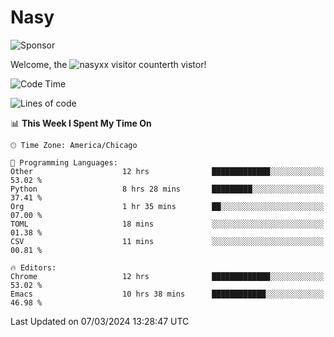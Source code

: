# Nasy

<!--
<p align="center">
<img height="200" src="https://github-readme-stats.vercel.app/api?username=nasyxx&count_private=true&show_icons=true&theme=dracula&include_all_commits=true"/>
<img height="200" src="https://github-readme-stats.vercel.app/api/top-langs/?username=nasyxx&theme=dracula&hide=html,jupyter+notebook&count_private=true&show_icons=true"/>
</p>

  
----------------
-->

![Sponsor](https://img.shields.io/static/v1.svg?label=Sponsor&message=%E2%9D%A4&logo=GitHub&style=flat&color=pink)
 
Welcome, the ![nasyxx visitor counter](https://count.getloli.com/get/@nasyxx?theme=rule34)th vistor!
 
<!--START_SECTION:waka-->
![Code Time](http://img.shields.io/badge/Code%20Time-4%2C343%20hrs%2043%20mins-blue)

![Lines of code](https://img.shields.io/badge/From%20Hello%20World%20I%27ve%20Written-6.3%20million%20lines%20of%20code-blue)

📊 **This Week I Spent My Time On** 

```text
🕑︎ Time Zone: America/Chicago

💬 Programming Languages: 
Other                    12 hrs              █████████████░░░░░░░░░░░░   53.02 % 
Python                   8 hrs 28 mins       █████████░░░░░░░░░░░░░░░░   37.41 % 
Org                      1 hr 35 mins        ██░░░░░░░░░░░░░░░░░░░░░░░   07.00 % 
TOML                     18 mins             ░░░░░░░░░░░░░░░░░░░░░░░░░   01.38 % 
CSV                      11 mins             ░░░░░░░░░░░░░░░░░░░░░░░░░   00.81 % 

🔥 Editors: 
Chrome                   12 hrs              █████████████░░░░░░░░░░░░   53.02 % 
Emacs                    10 hrs 38 mins      ████████████░░░░░░░░░░░░░   46.98 % 
```


 Last Updated on 07/03/2024 13:28:47 UTC
<!--END_SECTION:waka-->

<!-- ![visitors](https://visitor-badge.laobi.icu/badge?page_id=nasyxx.nasyxx) -->
